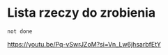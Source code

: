 # Lista rzeczy do zrobienia

```tasks
not done
```

https://youtu.be/Pq-vSwrJZoM?si=Vn_Lw6jhsarbfEtY